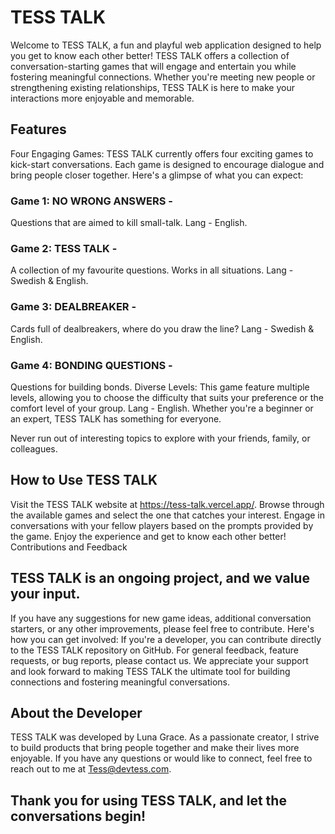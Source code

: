 # TESS TALK
Welcome to TESS TALK, a fun and playful web application designed to help you get to know each other better! TESS TALK offers a collection of conversation-starting games that will engage and entertain you while fostering meaningful connections. Whether you're meeting new people or strengthening existing relationships, TESS TALK is here to make your interactions more enjoyable and memorable.

## Features
Four Engaging Games: TESS TALK currently offers four exciting games to kick-start conversations. Each game is designed to encourage dialogue and bring people closer together. Here's a glimpse of what you can expect:

### Game 1: NO WRONG ANSWERS -
Questions that are aimed to kill small-talk. Lang - English.
### Game 2: TESS TALK -
A collection of my favourite questions. Works in all situations. Lang - Swedish & English.
### Game 3: DEALBREAKER - 
Cards full of dealbreakers, where do you draw the line? Lang - Swedish & English.
### Game 4: BONDING QUESTIONS - 
Questions for building bonds. Diverse Levels: This game feature multiple levels, allowing you to choose the difficulty that suits your preference or the comfort level of your group. Lang - English.
Whether you're a beginner or an expert, TESS TALK has something for everyone.

Never run out of interesting topics to explore with your friends, family, or colleagues.

## How to Use TESS TALK
Visit the TESS TALK website at https://tess-talk.vercel.app/.
Browse through the available games and select the one that catches your interest.
Engage in conversations with your fellow players based on the prompts provided by the game.
Enjoy the experience and get to know each other better!
Contributions and Feedback

## TESS TALK is an ongoing project, and we value your input.
If you have any suggestions for new game ideas, additional conversation starters, or any other improvements, please feel free to contribute. Here's how you can get involved:
If you're a developer, you can contribute directly to the TESS TALK repository on GitHub.
For general feedback, feature requests, or bug reports, please contact us.
We appreciate your support and look forward to making TESS TALK the ultimate tool for building connections and fostering meaningful conversations.

## About the Developer
TESS TALK was developed by Luna Grace. As a passionate creator, I strive to build products that bring people together and make their lives more enjoyable. If you have any questions or would like to connect, feel free to reach out to me at Tess@devtess.com.

## Thank you for using TESS TALK, and let the conversations begin!
